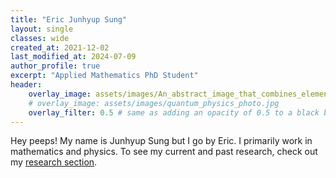```yaml
---
title: "Eric Junhyup Sung"
layout: single
classes: wide
created_at: 2021-12-02
last_modified_at: 2024-07-09
author_profile: true
excerpt: "Applied Mathematics PhD Student"
header:
    overlay_image: assets/images/An_abstract_image_that_combines_elements_of_partic (1).jpg
    # overlay_image: assets/images/quantum_physics_photo.jpg
    overlay_filter: 0.5 # same as adding an opacity of 0.5 to a black background
---
```


Hey peeps! My name is Junhyup Sung but I go by Eric. I primarily work in mathematics and physics. To see my current and past research, check out my [research section](_pages/research.md).